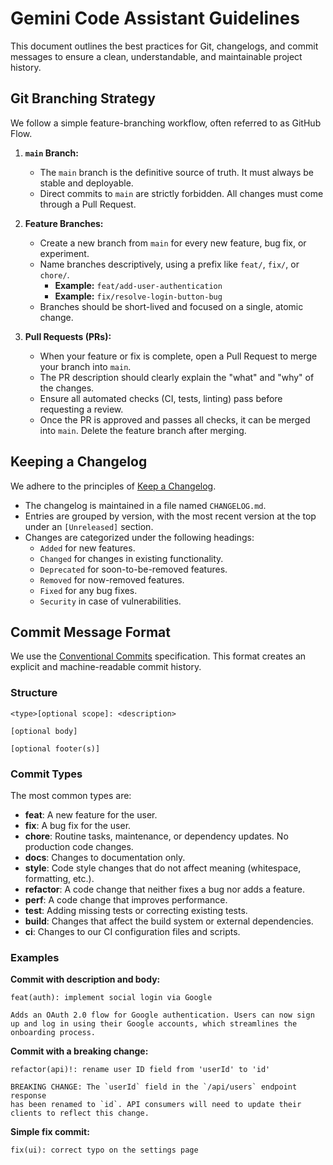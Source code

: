 # Gemini Code Assistant Guidelines

This document outlines the best practices for Git, changelogs, and commit messages to ensure a clean, understandable, and maintainable project history.

## Git Branching Strategy

We follow a simple feature-branching workflow, often referred to as GitHub Flow.

1.  **`main` Branch:**
    *   The `main` branch is the definitive source of truth. It must always be stable and deployable.
    *   Direct commits to `main` are strictly forbidden. All changes must come through a Pull Request.

2.  **Feature Branches:**
    *   Create a new branch from `main` for every new feature, bug fix, or experiment.
    *   Name branches descriptively, using a prefix like `feat/`, `fix/`, or `chore/`.
        *   **Example:** `feat/add-user-authentication`
        *   **Example:** `fix/resolve-login-button-bug`
    *   Branches should be short-lived and focused on a single, atomic change.

3.  **Pull Requests (PRs):**
    *   When your feature or fix is complete, open a Pull Request to merge your branch into `main`.
    *   The PR description should clearly explain the "what" and "why" of the changes.
    *   Ensure all automated checks (CI, tests, linting) pass before requesting a review.
    *   Once the PR is approved and passes all checks, it can be merged into `main`. Delete the feature branch after merging.

## Keeping a Changelog

We adhere to the principles of [Keep a Changelog](https://keepachangelog.com/en/1.0.0/).

*   The changelog is maintained in a file named `CHANGELOG.md`.
*   Entries are grouped by version, with the most recent version at the top under an `[Unreleased]` section.
*   Changes are categorized under the following headings:
    *   `Added` for new features.
    *   `Changed` for changes in existing functionality.
    *   `Deprecated` for soon-to-be-removed features.
    *   `Removed` for now-removed features.
    *   `Fixed` for any bug fixes.
    *   `Security` in case of vulnerabilities.

## Commit Message Format

We use the [Conventional Commits](https://www.conventionalcommits.org/en/v1.0.0/) specification. This format creates an explicit and machine-readable commit history.

### Structure

```
<type>[optional scope]: <description>

[optional body]

[optional footer(s)]
```

### Commit Types

The most common types are:

*   **feat**: A new feature for the user.
*   **fix**: A bug fix for the user.
*   **chore**: Routine tasks, maintenance, or dependency updates. No production code changes.
*   **docs**: Changes to documentation only.
*   **style**: Code style changes that do not affect meaning (whitespace, formatting, etc.).
*   **refactor**: A code change that neither fixes a bug nor adds a feature.
*   **perf**: A code change that improves performance.
*   **test**: Adding missing tests or correcting existing tests.
*   **build**: Changes that affect the build system or external dependencies.
*   **ci**: Changes to our CI configuration files and scripts.

### Examples

**Commit with description and body:**
```
feat(auth): implement social login via Google

Adds an OAuth 2.0 flow for Google authentication. Users can now sign
up and log in using their Google accounts, which streamlines the
onboarding process.
```

**Commit with a breaking change:**
```
refactor(api)!: rename user ID field from 'userId' to 'id'

BREAKING CHANGE: The `userId` field in the `/api/users` endpoint response
has been renamed to `id`. API consumers will need to update their
clients to reflect this change.
```

**Simple fix commit:**
```
fix(ui): correct typo on the settings page
```
